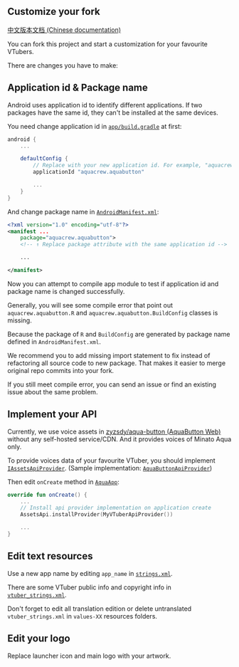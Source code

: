Customize your fork
------

[中文版本文档 (Chinese documentation)](./CUSTOMIZE_ZH.md)

You can fork this project and start a customization for your favourite VTubers.

There are changes you have to make:

## Application id & Package name

Android uses application id to identify different applications. If two packages have the same id, they can't be installed at the same devices.

You need change application id in [`app/build.gradle`](../app/build.gradle) at first:

```groovy
android {
    ...

    defaultConfig {
        // Replace with your new application id. For example, "aquacrew.matsuributton"
        applicationId "aquacrew.aquabutton"

        ...
    }
}
```

And change package name in [`AndroidManifest.xml`](../app/src/main/AndroidManifest.xml):

```xml
<?xml version="1.0" encoding="utf-8"?>
<manifest ...
    package="aquacrew.aquabutton">
    <!-- ↑ Replace package attribute with the same application id -->

    ...

</manifest>
```

Now you can attempt to compile app module to test if application id and package name is changed successfully.

Generally, you will see some compile error that point out `aquacrew.aquabutton.R` and `aquacrew.aquabutton.BuildConfig` classes is missing.

Because the package of `R` and `BuildConfig` are generated by package name defined in `AndroidManifest.xml`.

We recommend you to add missing import statement to fix instead of refactoring all source code to new package. That makes it easier to merge original repo commits into your fork.

If you still meet compile error, you can send an issue or find an existing issue about the same problem.

## Implement your API

Currently, we use voice assets in [zyzsdy/aqua-button (AquaButton Web)](https://github.com/zyzsdy/aqua-button) without any self-hosted service/CDN. And it provides voices of Minato Aqua only.

To provide voices data of your favourite VTuber, you should implement [`IAssetsApiProvider`](../app/src/main/java/aquacrew/aquabutton/api/provider/IAssetsApiProvider.kt). (Sample implementation: [`AquaButtonApiProvider`](../app/src/main/java/aquacrew/aquabutton/api/provider/AquaButtonApiProvider.kt))

Then edit `onCreate` method in [`AquaApp`](../app/src/main/java/aquacrew/aquabutton/AquaApp.kt):

```kotlin
override fun onCreate() {
    ...
    // Install api provider implementation on application create
    AssetsApi.installProvider(MyVTuberApiProvider())

    ...
}
```

## Edit text resources

Use a new app name by editing `app_name` in [`strings.xml`](../app/src/main/res/values/strings.xml).

There are some VTuber public info and copyright info in [`vtuber_strings.xml`](../app/src/main/res/values/vtuber_strings.xml).

Don't forget to edit all translation edition or delete untranslated `vtuber_strings.xml` in `values-XX` resources folders.

## Edit your logo

Replace launcher icon and main logo with your artwork.
